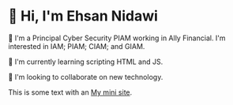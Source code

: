 <!DOCTYPE html>
<html>
<head>


<h1>👋 Hi, I'm Ehsan Nidawi</h1>

<p>👀 I'm a Principal Cyber Security PIAM working in Ally Financial. I'm interested in IAM; PIAM; CIAM; and GIAM.</p>

<p>🌱 I'm currently learning scripting HTML and JS.</p>

<p>💞️ I'm looking to collaborate on new technology.</p>

<p> This is some text with an <a href="https://taplink.cc/ehsidawi">My mini site</a>.</p>

  

